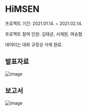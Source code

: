 # HiMSEN
프로젝트 기간: 2021.01.14. ~ 2021.02.14.

프로젝트 참여 인원: 김태균, 서재원, 여승협

데이터는 대회 규정상 삭제 완료.
## 발표자료
![image](https://github.com/sepengsu/HiMSEN/assets/111292354/b9f7107a-fead-430b-adb0-66f338f51c3c)
## 보고서
![image](https://github.com/sepengsu/HiMSEN/assets/111292354/c605f63c-6edb-421a-9bab-116c1fad3812)


